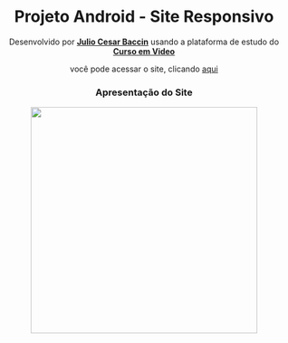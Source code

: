 <h1 align="center">
Projeto Android - Site Responsivo
</h1>

<p align="center"> 
  Desenvolvido por <a target="_blank" rel="external" href="https://github.com/juliobaccin/"><strong>Julio Cesar Baccin</strong></a> usando a plataforma de estudo do <a target="_blank" rel="external" href="https://www.cursoemvideo.com/"><strong>Curso em Video</strong></a>
 <p>

<p align="center">
 você pode acessar o site, clicando <a href="https://juliobaccin.github.io/Projeto-Android/">aqui</a>
</p>


<div align="center">
  <h3>
    Apresentação do Site
  </h3> 
<img width="400px" height="400px" src="https://github.com/juliobaccin/Projeto-Android/blob/main/apresenta%C3%A7%C3%A3o%20site.gif">
</div>
